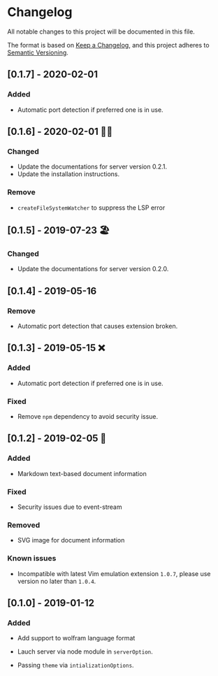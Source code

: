 # Changelog
All notable changes to this project will be documented in this file.

The format is based on [Keep a Changelog](https://keepachangelog.com/en/1.0.0/),
and this project adheres to [Semantic Versioning](https://semver.org/spec/v2.0.0.html).

## [0.1.7] - 2020-02-01

### Added

- Automatic port detection if preferred one is in use.

## [0.1.6] - 2020-02-01 🏮🐀

### Changed

- Update the documentations for server version 0.2.1.
- Update the installation instructions.

### Remove

- `createFileSystemWatcher` to suppress the LSP error

## [0.1.5] - 2019-07-23 🏖️

### Changed

- Update the documentations for server version 0.2.0.

## [0.1.4] - 2019-05-16

### Remove

- Automatic port detection that causes extension broken.


## [0.1.3] - 2019-05-15 ❌

### Added

- Automatic port detection if preferred one is in use.

### Fixed

- Remove `npm` dependency to avoid security issue.

## [0.1.2] - 2019-02-05 🧧

### Added

- Markdown text-based document information

### Fixed

- Security issues due to event-stream

### Removed

- SVG image for document information

### Known issues

- Incompatible with latest Vim emulation extension `1.0.7`, please use version no later than `1.0.4`.

## [0.1.0] - 2019-01-12

### Added

- Add support to wolfram language format

- Lauch server via node module in `serverOption`.

- Passing `theme` via `intializationOptions`.
